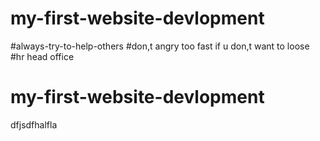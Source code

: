 # my-first-website-devlopment
#always-try-to-help-others
#don,t angry too fast  if u  don,t want to loose
#hr head office
# my-first-website-devlopment
dfjsdfhalfla
